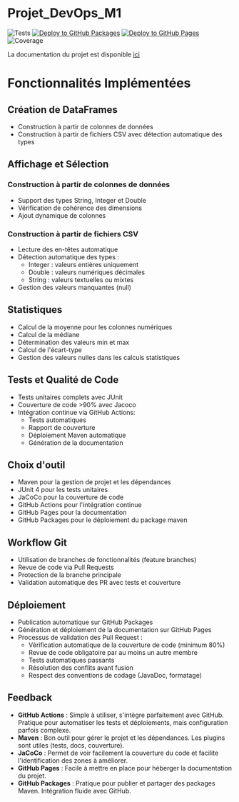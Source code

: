 # Projet_DevOps_M1

![Tests](https://github.com/TrRollet/Projet_DevOps_M1/actions/workflows/test-coverage.yml/badge.svg)
[![Deploy to GitHub Packages](https://github.com/TrRollet/Projet_DevOps_M1/actions/workflows/deploy-maven.yml/badge.svg)](https://github.com/TrRollet/Projet_DevOps_M1/actions/workflows/deploy-maven.yml)
[![Deploy to GitHub Pages](https://github.com/TrRollet/Projet_DevOps_M1/actions/workflows/deploy-github-pages.yml/badge.svg)](https://github.com/TrRollet/Projet_DevOps_M1/actions/workflows/deploy-github-pages.yml)
![Coverage](https://img.shields.io/endpoint?url=https://gist.githubusercontent.com/TrRollet/ac9b3459fd4861224847a25640876620/raw/coverage.json)

La documentation du projet est disponible [ici](https://TrRollet.github.io/Projet_DevOps_M1/)

# Fonctionnalités Implémentées

## Création de DataFrames
- Construction à partir de colonnes de données
- Construction à partir de fichiers CSV avec détection automatique des types

## Affichage et Sélection 
### Construction à partir de colonnes de données
- Support des types String, Integer et Double
- Vérification de cohérence des dimensions
- Ajout dynamique de colonnes

### Construction à partir de fichiers CSV
- Lecture des en-têtes automatique
- Détection automatique des types :
  - Integer : valeurs entières uniquement
  - Double : valeurs numériques décimales
  - String : valeurs textuelles ou mixtes
- Gestion des valeurs manquantes (null)

## Statistiques
- Calcul de la moyenne pour les colonnes numériques
- Calcul de la médiane 
- Détermination des valeurs min et max 
- Calcul de l'écart-type 
- Gestion des valeurs nulles dans les calculs statistiques

## Tests et Qualité de Code
- Tests unitaires complets avec JUnit
- Couverture de code >90% avec Jacoco
- Intégration continue via GitHub Actions:
  - Tests automatiques
  - Rapport de couverture
  - Déploiement Maven automatique
  - Génération de la documentation

## Choix d'outil
- Maven pour la gestion de projet et les dépendances
- JUnit 4 pour les tests unitaires
- JaCoCo pour la couverture de code
- GitHub Actions pour l'intégration continue
- GitHub Pages pour la documentation
- GitHub Packages pour le déploiement du package maven

## Workflow Git
- Utilisation de branches de fonctionnalités (feature branches)
- Revue de code via Pull Requests
- Protection de la branche principale
- Validation automatique des PR avec tests et couverture

## Déploiement
- Publication automatique sur GitHub Packages
- Génération et déploiement de la documentation sur GitHub Pages
- Processus de validation des Pull Request :
  - Vérification automatique de la couverture de code (minimum 80%)
  - Revue de code obligatoire par au moins un autre membre
  - Tests automatiques passants
  - Résolution des conflits avant fusion
  - Respect des conventions de codage (JavaDoc, formatage)

## Feedback
- **GitHub Actions** : Simple à utiliser, s'intègre parfaitement avec GitHub. Pratique pour automatiser les tests et déploiements, mais configuration parfois complexe.
- **Maven** : Bon outil pour gérer le projet et les dépendances. Les plugins sont utiles (tests, docs, couverture).
- **JaCoCo** : Permet de voir facilement la couverture du code et facilite l'identification des zones à améliorer.
- **GitHub Pages** : Facile à mettre en place pour héberger la documentation du projet.
- **GitHub Packages** : Pratique pour publier et partager des packages Maven. Intégration fluide avec GitHub.